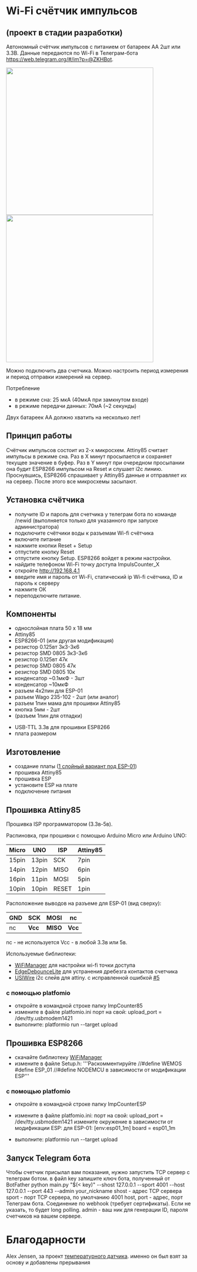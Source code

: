 # Wi-Fi счётчик импульсов 
## (проект в стадии разработки)
Автономный счётчик импульсов с питанием от батареек АА 2шт или 3.3В. Данные передаются по Wi-Fi в Телеграм-бота https://web.telegram.org/#/im?p=@ZKHBot.

<img src="https://github.com/dontsovcmc/ImpCounter/blob/master/Board/photo-ESP-01.jpg" data-canonical-src="https://github.com/dontsovcmc/ImpCounter/blob/master/Board/photo-ESP-01.jpg" width="400"/> <img src="https://github.com/dontsovcmc/ImpCounter/blob/master/Board/scheme-ESP-01.png" data-canonical-src="https://github.com/dontsovcmc/ImpCounter/blob/master/Board/scheme-ESP-01.png" width="400"/>

Можно подключить два счетчика. 
Можно настроить период измерения и период отправки измерений на сервер.

Потребление
* в режиме сна: 25 мкА (40мкА при замкнутом входе)
* в режиме передачи данных: 70мА (~2 секунды)

Двух батареек АА должно хватить на несколько лет!

## Принцип работы
Счётчик импульсов состоит из 2-х микросхем. Attiny85 считает импульсы в режиме сна. Раз в Х минут  просыпается и сохраняет текущее значение в буфер. Раз в Y минут при очередном просыпании она будит ESP8266 импульсом на Reset и слушает i2c линию. Проснувшись, ESP8266 спрашивает у Attiny85 данные и отправляет их на сервер. После этого все микросхемы засыпают.

## Установка счётчика
- получите ID и пароль для счетчика у телеграм бота по команде /newid (выполняется только для указанного при запуске администратора)
- подключите счётчики воды к разъемам Wi-fi счётчика
- включите питание
- нажмите кнопки Reset + Setup
- отпустите кнопку Reset
- отпустите кнопку Setup. ESP8266 войдет в режим настройки.
- найдите телефоном Wi-Fi точку доступа ImpulsCounter_X
- откройте http://192.168.4.1
- введите имя и пароль от Wi-Fi, статический ip Wi-fi счётчика, ID и пароль к серверу
- нажмите ОК
- переподключите питание.

## Компоненты
* однослойная плата 50 х 18 мм
* Attiny85
* ESP8266-01 (или другая модификация)
* резистор 0.125вт 3к3-3к6
* резистор SMD 0805 3к3-3к6
* резистор 0.125вт 47к
* резистор SMD 0805 47к
* резистор SMD 0805 10к
* конденсатор ~0.1мкФ - 3шт
* конденсатор ~10мкФ 
* разъем 4х2пин для ESP-01
* разъем Wago 235-102 - 2шт (или аналог)
* разъем 1пин мама для прошивки Attiny85
* кнопка 5мм - 2шт
* (разъем 1пин для отладки)

+ USB-TTL 3.3в для прошивки ESP8266
+ плата размером 

## Изготовление
- создание платы ([1 слойный вариант под ESP-01](https://github.com/dontsovcmc/ImpCounter/blob/master/Board/board-ESP-01-1layer.png))
- прошивка Attiny85 
- прошивка ESP 
- установите ESP на плате
- подключение питания 

## Прошивка Attiny85

Прошивка ISP программатором (3.3в-5в).

Распиновка, при прошивки с помощью Arduino Micro или Arduino UNO:

| Micro | UNO | ISP | Attiny85 |   
| ---- | ---- | ---- | ---- |
| 15pin | 13pin | SCK | 7pin |
| 14pin | 12pin | MISO | 6pin |
| 16pin | 11pin | MOSI | 5pin |
| 10pin | 10pin | RESET | 1pin |

Расположение выводов на разъеме для ESP-01 (вид сверху):

| **GND** | **SCK** | **MOSI** | nc  | 
| ---- | ---- | ---- | ---- |
|  nc | **Vcc** | **MISO** | **Vcc** |

nc - не используется
Vcc - в любой 3.3в или 5в.

Используемые библиотеки:
* [WiFiManager](https://github.com/tzapu/WiFiManager) для настройки wi-fi точки доступа
* [EdgeDebounceLite](https://github.com/j-bellavance/EdgeDebounceLite) для устранения дребезга контактов счетчика
* [USIWire](https://github.com/puuu/USIWire) i2c слейв для attiny. с исправленной ошибкой [#5](https://github.com/puuu/USIWire/issues/5)


### c помощью platfomio
- откройте в командной строке папку ImpCounter85
- измените в файле platfomio.ini порт на свой:
upload_port = /dev/tty.usbmodem1421
- выполните:
platformio run --target upload

## Прошивка ESP8266
- скачайте библиотеку [WiFiManager](https://github.com/tzapu/WiFiManager)
- измените в файле Setup.h:
'''Раскомментируйте
//#define WEMOS
#define ESP_01
//#define NODEMCU
в зависимости от модификации ESP'''

### c помощью platfomio
- откройте в командной строке папку ImpCounterESP


- измените в файле platfomio.ini:
порт на свой:
upload_port = /dev/tty.usbmodem1421
измените окружение в зависимости от модификации ESP:
для ESP-01:
[env:esp01_1m]
board = esp01_1m

- выполните:
platformio run --target upload

## Запуск Telegram бота
Чтобы счетчик присылал вам показания, нужно запустить TCP сервер с телеграм ботом.
в файл key запишите ключ бота, полученный от BotFather
python main.py "$(< key)" --shost 127.0.0.1 --sport 4001 --host 127.0.0.1 --port 443 --admin your_nickname
shost - адрес TCP сервера
sport - порт TCP сервера, по умолчанию 4001 
host, port - адрес, порт Телеграм бота. Соединение по webhook (требует сертификаты). Если не указать, то будет long polling.
admin - ваш ник для генерации ID, пароля счетчиков на вашем сервере.

# Благодарности
Alex Jensen, за проект [температурного датчика](https://www.cron.dk/esp8266-on-batteries-for-years-part-1). именно он был взят за основу и добавлены прерывания


